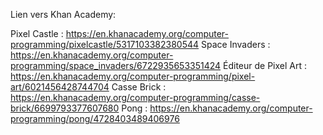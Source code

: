 Lien vers Khan Academy: 

Pixel Castle : https://en.khanacademy.org/computer-programming/pixelcastle/5317103382380544
Space Invaders : https://en.khanacademy.org/computer-programming/space_invaders/6722935653351424
Éditeur de Pixel Art : https://en.khanacademy.org/computer-programming/pixel-art/6021456428744704
Casse Brick : https://en.khanacademy.org/computer-programming/casse-brick/6699793377607680
Pong : https://en.khanacademy.org/computer-programming/pong/4728403489406976
